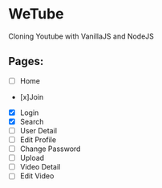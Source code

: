 # WeTube

Cloning Youtube with VanillaJS and NodeJS

## Pages:

- [ ] Home
- [x]Join
- [x] Login
- [x] Search
- [ ] User Detail
- [ ] Edit Profile
- [ ] Change Password
- [ ] Upload
- [ ] Video Detail
- [ ] Edit Video
